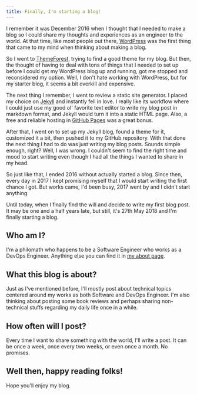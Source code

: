 ```yaml
---
title: Finally, I'm starting a blog!
---
```


I remember it was December 2016 when I thought that I needed to make a blog so I could share my thoughts and experiences as an engineer to the world. At that time, like most people out there, [WordPress](https://wordpress.org/) was the first thing that came to my mind when thinking about making a blog.

So I went to [ThemeForest](https://themeforest.net/), trying to find a good theme for my blog. But then, the thought of having to deal with tons of things that I needed to set up before I could get my WordPress blog up and running, got me stopped and reconsidered my option. Well, I don't hate working with WordPress, but for my starter blog, it seems a bit overkill and expensive.

The next thing I remember, I went to review a static site generator. I placed my choice on [Jekyll](https://jekyllrb.com/) and instantly fell in love. I really like its workflow where I could just use my good ol' favorite text editor to write my blog post in markdown format, and Jekyll would turn it into a static HTML page. Also, a free and reliable hosting in [GitHub Pages](https://pages.github.com/) was a great bonus.

After that, I went on to set up my Jekyll blog, found a theme for it, customized it a bit, then pushed it to my GitHub repository. With that done the next thing I had to do was just writing my blog posts. Sounds simple enough, right? Well, I was wrong. I couldn't seem to find the right time and mood to start writing even though I had all the things I wanted to share in my head.

So just like that, I ended 2016 without actually started a blog. Since then, every day in 2017 I kept promising myself that I would start writing the first chance I got. But works came, I'd been busy, 2017 went by and I didn't start anything.

Until today, when I finally find the will and decide to write my first blog post. It may be one and a half years late, but still, it's 27th May 2018 and I'm finally starting a blog.

## Who am I?

I'm a philomath who happens to be a Software Engineer who works as a DevOps Engineer. Anything else you can find it in [my about page](/about/).

## What this blog is about?

Just as I've mentioned before, I'll mostly post about technical topics centered around my works as both Software and DevOps Engineer. I'm also thinking about posting some book reviews and perhaps sharing non-technical stuffs regarding my daily life once in a while.

## How often will I post?

Every time I want to share something with the world, I'll write a post. It can be once a week, once every two weeks, or even once a month. No promises.

## Well then, happy reading folks!

Hope you'll enjoy my blog.
